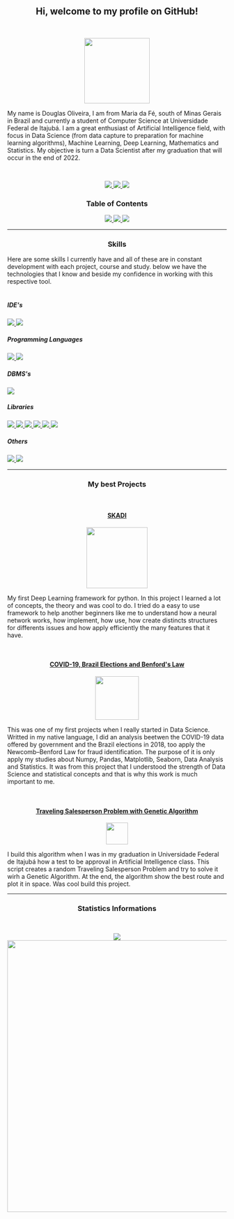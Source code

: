 <h2 align="center">Hi, welcome to my profile on GitHub!</h2>
<br>
<p align="center"><img width = 150 src="https://user-images.githubusercontent.com/56659549/106941005-03b8c100-6701-11eb-9d77-0a4c296bd615.png"></p>
<p> 
  My name is Douglas Oliveira, I am from Maria da Fé, south of Minas Gerais in Brazil and currently a student of Computer Science at Universidade Federal de         Itajubá. I am a great enthusiast of Artificial Intelligence field, with focus in Data Science (from data capture to preparation for machine learning               algorithms), Machine Learning, Deep Learning, Mathematics and Statistics. My objective is turn a Data Scientist after my graduation that will occur in the end   of 2022. 
</p>
<br>
<p align="center">
  <a href="mailto:dellonath@gmail.com?
    subject=MessageTitle&amp;
    body=Message Content">
    <img src="https://img.shields.io/static/v1?label=Gmail&message=dellonath@gmail.com&color=EA4335&style=for-the-badge&logo=Gmail">
  </a>
  <a href="https://www.linkedin.com/in/douglas-oliveira-5b36201b2/">
    <img src="https://img.shields.io/static/v1?label=LinkedIn&message=Douglas%20Oliveira&color=0077B5&style=for-the-badge&logo=LinkedIn">
  </a>
  <a href="https://www.facebook.com/dellonath/">
    <img src="https://img.shields.io/static/v1?label=Facebook&message=Douglas%20Oliveira&color=1877F2&style=for-the-badge&logo=Facebook">
  </a>
</p>

<h3 align="center">Table of Contents</h3>

<p align="center">
 <a href="#Skills">
   <img src="https://img.shields.io/badge/Skills-grey?style=for-the-badge">
 </a>
 <a href="#My-best-projects">
   <img src="https://img.shields.io/badge/My%20best%20projects-grey?style=for-the-badge">
 </a>
 <a href="#Statistics-Informations">
   <img src="https://img.shields.io/badge/Statistics%20Informations-grey?style=for-the-badge">
 </a> 
</p>

_________________________________________________________________________________________________________________________________________________________________

<a name="Skills"/>
<h3 align="center">Skills</h3>

<p> 
  Here are some skills I currently have and all of these are in constant development with each project, course and study. below we have the technologies that I know and beside my confidence in working with this respective tool.<br><br>
<h5>IDE's</h5>
  <a href="https://jupyter.org/">
   <img src="https://img.shields.io/static/v1?label=Jupyter%20Notebook&message=95%&color=107C10&style=for-the-badge&logo=Jupyter"/>
  </a>
  <a href="https://code.visualstudio.com/">
   <img src="https://img.shields.io/static/v1?label=Visual%20Studio%20Code&message=90%&color=107C10&style=for-the-badge&logo=Visual-Studio-Code"/>
  </a>
<h5>Programming Languages</h5>
  <a href="https://www.python.org/">
   <img src="https://img.shields.io/static/v1?label=Python&message=95%&color=107C10&style=for-the-badge&logo=Python"/>
  </a>
  <a href="https://en.wikipedia.org/wiki/C_(programming_language)">
   <img src="https://img.shields.io/static/v1?label=C&message=70%&color=A8B9CC&style=for-the-badge&logo=C"/>
  </a>
<h5>DBMS's</h5>
  <a href="https://www.postgresql.org/">
   <img src="https://img.shields.io/static/v1?label=PostgreSQL&message=65%&color=A8B9CC&style=for-the-badge&logo=PostgreSQL"/>
  </a>
<h5>Libraries</h5>
  <a href="https://numpy.org/">
   <img src="https://img.shields.io/static/v1?label=Numpy&message=90%&color=107C10&style=for-the-badge&logo=Numpy"/>
  </a>
  <a href="https://pandas.pydata.org/">
   <img src="https://img.shields.io/static/v1?label=Pandas&message=85%&color=107C10&style=for-the-badge&logo=pandas"/>
  </a>
  <a href="https://matplotlib.org/">
   <img src="https://img.shields.io/static/v1?label=Matplotlib&message=85%&color=107C10&style=for-the-badge&logo=Semantic-Web"/>
  </a>
  <a href="https://seaborn.pydata.org/">
   <img src="https://img.shields.io/static/v1?label=Seaborn&message=85%&color=107C10&style=for-the-badge&logo=Sketchfab"/>
  </a>
  <a href="https://scikit-learn.org/stable/">
   <img src="https://img.shields.io/static/v1?label=Scikit-Learn&message=75%&color=A8B9CC&style=for-the-badge&logo=scikit-learn"/>
  </a>
  <a href="https://keras.io/">
   <img src="https://img.shields.io/static/v1?label=Keras&message=40%&color=FF7139&style=for-the-badge&logo=Keras"/>
  </a>
<h5>Others</h5>
  <a href="https://en.wikipedia.org/wiki/HTML5">
   <img src="https://img.shields.io/static/v1?label=HTML5&message=50%&color=FF7139&style=for-the-badge&logo=HTML5"/>
  </a>
  <a href="https://pt.wikipedia.org/wiki/CSS3">
   <img src="https://img.shields.io/static/v1?label=CSS3&message=30%&color=FF7139&style=for-the-badge&logo=CSS3"/>
  </a>
</p>

_________________________________________________________________________________________________________________________________________________________________

<a name="My-best-projects"/>
<h3 align="center">My best Projects</h3>

<br>

<a href="https://github.com/Dellonath/SKADI"><h4 align="center">SKADI</h4></a>

<p align="center">
  <a href="https://github.com/Dellonath/SKADI">
    <img width = 140 src="https://user-images.githubusercontent.com/56659549/106782675-342d2c00-6629-11eb-96a7-ca0096278de9.png">
  </a>
</p>

<p>
  My first Deep Learning framework for python. In this project I learned a lot of concepts, the theory and was cool to do. I tried do a easy to use framework to     help another beginners like me to understand how a neural network works, how implement, how use, how create distincts structures for differents issues and how     apply efficiently the many features that it have. 
</p>

<br>

<a href="https://github.com/Dellonath/COVID-19_eleicoes2018_lei_de_Benford"> <h4 align="center">COVID-19, Brazil Elections and Benford's Law</h4> </a>

<p align="center">
  <a href="https://github.com/Dellonath/COVID-19_eleicoes2018_lei_de_Benford">
    <img width = 100 src="https://user-images.githubusercontent.com/56659549/107123605-32f43d00-687d-11eb-85f2-31ec104f69e9.png">
  </a>
</p>

<p>
  This was one of my first projects when I really started in Data Science. Writted in my native language, I did an analysis beetwen the COVID-19 data offered by     government and the Brazil elections in 2018, too apply the Newcomb–Benford Law for fraud identification. The purpose of it is only apply my studies about Numpy,   Pandas, Matplotlib, Seaborn, Data Analysis and Statistics. It was from this project that I understood the strength of Data Science and statistical concepts and   that is why this work is much important to me.
</p>

<br>

<a href="https://github.com/Dellonath/traveling_salesperson_problem"> <h4 align="center">Traveling Salesperson Problem with Genetic Algorithm</h4> </a>

<p align="center">
  <a href="Traveling Salesperson Problem">
    <img width = 50 src="https://user-images.githubusercontent.com/56659549/107124374-57064d00-6882-11eb-9f04-7cbd364c33ea.png">
  </a>
</p>

<p>
  I build this algorithm when I was in my graduation in Universidade Federal de Itajubá how a test to be approval in Artificial Intelligence class. This script     creates a random Traveling Salesperson Problem and try to solve it wirh a Genetic Algorithm. At the end, the algorithm show the best route and plot it in space.   Was cool build this project.

</p>

_________________________________________________________________________________________________________________________________________________________________
<a name="Statistics-Informations"/>
<h3 align="center">Statistics Informations</h3>

<br>
<p align="center">
  <img src="https://github-readme-stats.vercel.app/api/top-langs/?username=Dellonath&theme=gotham">
  <img width=624 src="https://github-readme-stats.vercel.app/api?username=Dellonath&show_icons=true&include_all_commits=true&theme=gotham">
</p>
